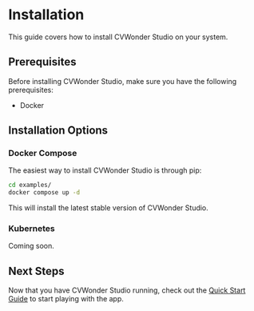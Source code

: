 # Installation

This guide covers how to install CVWonder Studio on your system.

## Prerequisites

Before installing CVWonder Studio, make sure you have the following prerequisites:

- Docker

## Installation Options

### Docker Compose

The easiest way to install CVWonder Studio is through pip:

```bash
cd examples/
docker compose up -d
```

This will install the latest stable version of CVWonder Studio.

### Kubernetes

Coming soon.

## Next Steps

Now that you have CVWonder Studio running, check out the [Quick Start Guide](quick-start.md) to start playing with the app.
